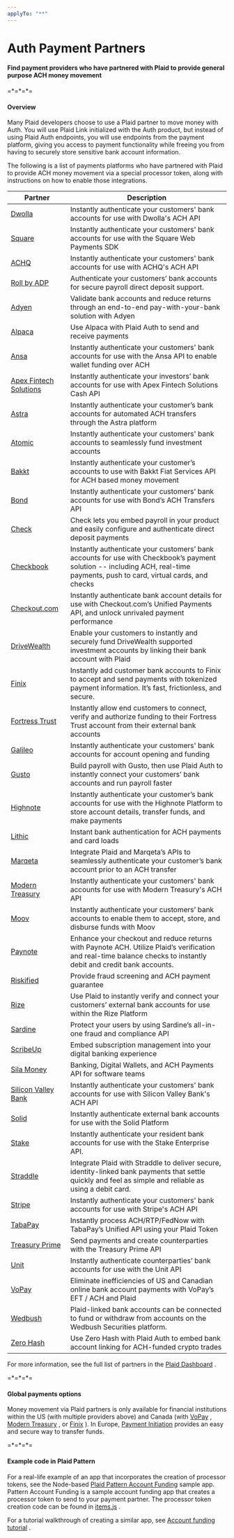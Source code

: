```yaml
---
applyTo: "**"
---
```


Auth Payment Partners 
======================

#### Find payment providers who have partnered with Plaid to provide general purpose ACH money movement 

\=\*=\*=\*=

#### Overview 

Many Plaid developers choose to use a Plaid partner to move money with Auth. You will use Plaid Link initialized with the Auth product, but instead of using Plaid Auth endpoints, you will use endpoints from the payment platform, giving you access to payment functionality while freeing you from having to securely store sensitive bank account information.

The following is a list of payments platforms who have partnered with Plaid to provide ACH money movement via a special processor token, along with instructions on how to enable those integrations.

| Partner | Description |
| --- | --- |
| [Dwolla](https://plaid.com/docs/auth/partnerships/dwolla/index.html.md) | Instantly authenticate your customers' bank accounts for use with Dwolla's ACH API |
| [Square](https://plaid.com/docs/auth/partnerships/square/index.html.md) | Instantly authenticate your customers' bank accounts for use with the Square Web Payments SDK |
| [ACHQ](https://plaid.com/docs/auth/partnerships/achq/index.html.md) | Instantly authenticate your customers' bank accounts for use with ACHQ's ACH API |
| [Roll by ADP](https://plaid.com/docs/auth/partnerships/adp-roll/index.html.md) | Authenticate your customers’ bank accounts for secure payroll direct deposit support. |
| [Adyen](https://plaid.com/docs/auth/partnerships/adyen/index.html.md) | Validate bank accounts and reduce returns through an end-to-end pay-with-your-bank solution with Adyen |
| [Alpaca](https://plaid.com/docs/auth/partnerships/alpaca/index.html.md) | Use Alpaca with Plaid Auth to send and receive payments |
| [Ansa](https://plaid.com/docs/auth/partnerships/ansa/index.html.md) | Instantly authenticate your customers' bank accounts for use with the Ansa API to enable wallet funding over ACH |
| [Apex Fintech Solutions](https://plaid.com/docs/auth/partnerships/apex-clearing/index.html.md) | Instantly authenticate your investors’ bank accounts for use with Apex Fintech Solutions Cash API |
| [Astra](https://plaid.com/docs/auth/partnerships/astra/index.html.md) | Instantly authenticate your customer’s bank accounts for automated ACH transfers through the Astra platform |
| [Atomic](https://plaid.com/docs/auth/partnerships/atomic/index.html.md) | Instantly authenticate your customers' bank accounts to seamlessly fund investment accounts |
| [Bakkt](https://plaid.com/docs/auth/partnerships/bakkt/index.html.md) | Instantly authenticate your customer’s accounts to use with Bakkt Fiat Services API for ACH based money movement |
| [Bond](https://plaid.com/docs/auth/partnerships/bond/index.html.md) | Instantly authenticate your customers’ bank accounts for use with Bond’s ACH Transfers API |
| [Check](https://plaid.com/docs/auth/partnerships/check/index.html.md) | Check lets you embed payroll in your product and easily configure and authenticate direct deposit payments |
| [Checkbook](https://plaid.com/docs/auth/partnerships/checkbook/index.html.md) | Instantly authenticate your customers’ bank accounts for use with Checkbook’s payment solution -- including ACH, real-time payments, push to card, virtual cards, and checks |
| [Checkout.com](https://plaid.com/docs/auth/partnerships/checkout/index.html.md) | Instantly authenticate bank account details for use with Checkout.com’s Unified Payments API, and unlock unrivaled payment performance |
| [DriveWealth](https://plaid.com/docs/auth/partnerships/drivewealth/index.html.md) | Enable your customers to instantly and securely fund DriveWealth supported investment accounts by linking their bank account with Plaid |
| [Finix](https://plaid.com/docs/auth/partnerships/finix/index.html.md) | Instantly add customer bank accounts to Finix to accept and send payments with tokenized payment information. It’s fast, frictionless, and secure. |
| [Fortress Trust](https://plaid.com/docs/auth/partnerships/fortress-trust/index.html.md) | Instantly allow end customers to connect, verify and authorize funding to their Fortress Trust account from their external bank accounts |
| [Galileo](https://plaid.com/docs/auth/partnerships/galileo/index.html.md) | Instantly authenticate your customers' bank accounts for account opening and funding |
| [Gusto](https://plaid.com/docs/auth/partnerships/gusto/index.html.md) | Build payroll with Gusto, then use Plaid Auth to instantly connect your customers’ bank accounts and run payroll faster |
| [Highnote](https://plaid.com/docs/auth/partnerships/highnote/index.html.md) | Instantly authenticate your customer’s bank accounts for use with the Highnote Platform to store account details, transfer funds, and make payments |
| [Lithic](https://plaid.com/docs/auth/partnerships/lithic/index.html.md) | Instant bank authentication for ACH payments and card loads |
| [Marqeta](https://plaid.com/docs/auth/partnerships/marqeta/index.html.md) | Integrate Plaid and Marqeta’s APIs to seamlessly authenticate your customer’s bank account prior to an ACH transfer |
| [Modern Treasury](https://plaid.com/docs/auth/partnerships/modern-treasury/index.html.md) | Instantly authenticate your customers' bank accounts for use with Modern Treasury's ACH API |
| [Moov](https://plaid.com/docs/auth/partnerships/moov/index.html.md) | Instantly authenticate your customers’ bank accounts to enable them to accept, store, and disburse funds with Moov |
| [Paynote](https://plaid.com/docs/auth/partnerships/paynote/index.html.md) | Enhance your checkout and reduce returns with Paynote ACH. Utilize Plaid’s verification and real-time balance checks to instantly debit and credit bank accounts. |
| [Riskified](https://plaid.com/docs/auth/partnerships/riskified/index.html.md) | Provide fraud screening and ACH payment guarantee |
| [Rize](https://plaid.com/docs/auth/partnerships/rize/index.html.md) | Use Plaid to instantly verify and connect your customers’ external bank accounts for use within the Rize Platform |
| [Sardine](https://plaid.com/docs/auth/partnerships/sardine/index.html.md) | Protect your users by using Sardine’s all-in-one fraud and compliance API |
| [ScribeUp](https://plaid.com/docs/auth/partnerships/scribeup/index.html.md) | Embed subscription management into your digital banking experience |
| [Sila Money](https://plaid.com/docs/auth/partnerships/sila-money/index.html.md) | Banking, Digital Wallets, and ACH Payments API for software teams |
| [Silicon Valley Bank](https://plaid.com/docs/auth/partnerships/svb/index.html.md) | Instantly authenticate your customers' bank accounts for use with Silicon Valley Bank's ACH API |
| [Solid](https://plaid.com/docs/auth/partnerships/solid/index.html.md) | Instantly authenticate external bank accounts for use with the Solid Platform |
| [Stake](https://plaid.com/docs/auth/partnerships/stake/index.html.md) | Instantly authenticate your resident bank accounts for use with the Stake Enterprise API. |
| [Straddle](https://plaid.com/docs/auth/partnerships/straddle/index.html.md) | Integrate Plaid with Straddle to deliver secure, identity-linked bank payments that settle quickly and feel as simple and reliable as using a debit card. |
| [Stripe](https://plaid.com/docs/auth/partnerships/stripe/index.html.md) | Instantly authenticate your customers' bank accounts for use with Stripe's ACH API |
| [TabaPay](https://plaid.com/docs/auth/partnerships/taba-pay/index.html.md) | Instantly process ACH/RTP/FedNow with TabaPay’s Unified API using your Plaid Token |
| [Treasury Prime](https://plaid.com/docs/auth/partnerships/treasury-prime/index.html.md) | Send payments and create counterparties with the Treasury Prime API |
| [Unit](https://plaid.com/docs/auth/partnerships/unit/index.html.md) | Instantly authenticate counterparties’ bank accounts for use with the Unit API |
| [VoPay](https://plaid.com/docs/auth/partnerships/vopay/index.html.md) | Eliminate inefficiencies of US and Canadian online bank account payments with VoPay’s EFT / ACH and Plaid |
| [Wedbush](https://plaid.com/docs/auth/partnerships/wedbush/index.html.md) | Plaid-linked bank accounts can be connected to fund or withdraw from accounts on the Wedbush Securities platform. |
| [Zero Hash](https://plaid.com/docs/auth/partnerships/zero-hash/index.html.md) | Use Zero Hash with Plaid Auth to embed bank account linking for ACH-funded crypto trades |

For more information, see the full list of partners in the [Plaid Dashboard](https://dashboard.plaid.com/developers/integrations) .

\=\*=\*=\*=

#### Global payments options 

Money movement via Plaid partners is only available for financial institutions within the US (with multiple providers above) and Canada (with [VoPay](https://plaid.com/docs/auth/partnerships/vopay/index.html.md) , [Modern Treasury](https://plaid.com/docs/auth/partnerships/modern-treasury/index.html.md) , or [Finix](https://plaid.com/docs/auth/partnerships/finix/index.html.md) ). In Europe, [Payment Initiation](https://plaid.com/docs/payment-initiation/index.html.md) provides an easy and secure way to transfer funds.

\=\*=\*=\*=

#### Example code in Plaid Pattern 

For a real-life example of an app that incorporates the creation of processor tokens, see the Node-based [Plaid Pattern Account Funding](https://github.com/plaid/pattern-account-funding) sample app. Pattern Account Funding is a sample account funding app that creates a processor token to send to your payment partner. The processor token creation code can be found in [items.js](https://github.com/plaid/pattern-account-funding/blob/master/server/routes/items.js#L126-L135) .

For a tutorial walkthrough of creating a similar app, see [Account funding tutorial](https://github.com/plaid/account-funding-tutorial) .